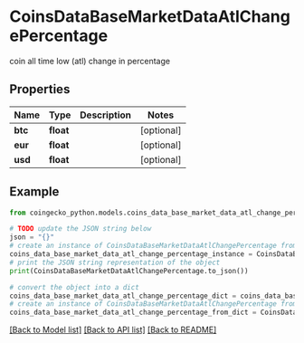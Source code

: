 # CoinsDataBaseMarketDataAtlChangePercentage

coin all time low (atl) change in percentage

## Properties

Name | Type | Description | Notes
------------ | ------------- | ------------- | -------------
**btc** | **float** |  | [optional] 
**eur** | **float** |  | [optional] 
**usd** | **float** |  | [optional] 

## Example

```python
from coingecko_python.models.coins_data_base_market_data_atl_change_percentage import CoinsDataBaseMarketDataAtlChangePercentage

# TODO update the JSON string below
json = "{}"
# create an instance of CoinsDataBaseMarketDataAtlChangePercentage from a JSON string
coins_data_base_market_data_atl_change_percentage_instance = CoinsDataBaseMarketDataAtlChangePercentage.from_json(json)
# print the JSON string representation of the object
print(CoinsDataBaseMarketDataAtlChangePercentage.to_json())

# convert the object into a dict
coins_data_base_market_data_atl_change_percentage_dict = coins_data_base_market_data_atl_change_percentage_instance.to_dict()
# create an instance of CoinsDataBaseMarketDataAtlChangePercentage from a dict
coins_data_base_market_data_atl_change_percentage_from_dict = CoinsDataBaseMarketDataAtlChangePercentage.from_dict(coins_data_base_market_data_atl_change_percentage_dict)
```
[[Back to Model list]](../README.md#documentation-for-models) [[Back to API list]](../README.md#documentation-for-api-endpoints) [[Back to README]](../README.md)


